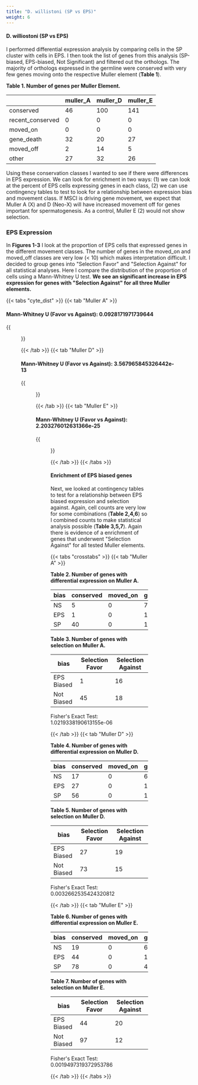 ```yaml
---
title: "D. willistoni (SP vs EPS)"
weight: 6
---
```


#### D. williostoni (SP vs EPS)

I performed differential expression analysis by comparing cells in the SP cluster with cells in EPS.
I then took the list of genes from this analysis (SP-biased, EPS-biased, Not Significant) and filtered out the orthologs.
The majority of orthologs expressed in the germline were conserved with very few genes moving onto the respective Muller element (**Table 1**).

**Table 1. Number of genes per Muller Element.**

|                  |   muller_A |   muller_D |   muller_E |
|------------------|------------|------------|------------|
| conserved        |         46 |        100 |        141 |
| recent_conserved |          0 |          0 |          0 |
| moved_on         |          0 |          0 |          0 |
| gene_death       |         32 |         20 |         27 |
| moved_off        |          2 |         14 |          5 |
| other            |         27 |         32 |         26 |

Using these conservation classes I wanted to see if there were differences in EPS expression.
We can look for enrichment in two ways: (1) we can look at the percent of EPS cells expressing genes in each class,
(2) we can use contingency tables to test to look for a relationship between expression bias and movement class.
If MSCI is driving gene movement, we expect that Muller A (X) and D (Neo-X) will have increased movement off for genes important for spermatogenesis.
As a control, Muller E (2) would not show selection.

### EPS Expression

In **Figures 1-3** I look at the proportion of EPS cells that expressed genes in the different movement classes.
The number of genes in the moved_on and moved_off classes are very low (< 10) which makes interpretation difficult.
I decided to group genes into "Selection Favor" and "Selection Against" for all statistical analyses.
Here I compare the distribution of the proportion of cells using a Mann-Whitney U test.
**We see an significant increase in EPS expression for genes with "Selection Against" for all three Muller elements.**

{{< tabs "cyte_dist" >}}
{{< tab "Muller A" >}}

#### Mann-Whitney U (Favor vs Against): 0.0928171971739644

{{<figure src="../neox_analysis_boxplot_gonia_vs_eps_dwil_muller_A.svg" width="100%"
caption="<b>Figure 1. Gene movement on/off of Muller element A.</b> ">}}

{{< /tab >}}
{{< tab "Muller D" >}}

#### Mann-Whitney U (Favor vs Against): 3.567965845326442e-13

{{<figure src="../neox_analysis_boxplot_gonia_vs_eps_dwil_muller_D.svg" width="100%"
caption="<b>Figure 2. Gene movement on/off of Muller element D.</b>">}}

{{< /tab >}}
{{< tab "Muller E" >}}

#### Mann-Whitney U (Favor vs Against): 2.203276012631366e-25

{{<figure src="../neox_analysis_boxplot_gonia_vs_eps_dwil_muller_E.svg" width="100%"
caption="<b>Figure 3. Gene movement on/off of Muller element E.</b>">}}

{{< /tab >}}
{{< /tabs >}}

#### Enrichment of EPS biased genes

Next, we looked at contingency tables to test for a relationship between EPS biased expression and selection against.
Again, cell counts are very low for some combinations (**Table 2,4,6**) so I combined counts to make statistical analysis possible (**Table 3,5,7**).
Again there is evidence of a enrichment of genes that underwent "Selection Against" for all tested Muller elements.

{{< tabs "crosstabs" >}}
{{< tab "Muller A" >}}

**Table 2. Number of genes with differential expression on Muller A.**

| bias | conserved | moved_on | gene_death | moved_off |
|------|-----------|----------|------------|-----------|
| NS   | 5         | 0        | 7          | 0         |
| EPS  | 1         | 0        | 15         | 1         |
| SP   | 40        | 0        | 10         | 1         |

**Table 3. Number of genes with selection on Muller A.**

| bias       | Selection Favor | Selection Against |
|------------|-----------------|-------------------|
| EPS Biased | 1               | 16                |
| Not Biased | 45              | 18                |

Fisher's Exact Test: 1.0219338190613155e-06

{{< /tab >}}
{{< tab "Muller D" >}}

**Table 4. Number of genes with differential expression on Muller D.**

| bias | conserved | moved_on | gene_death | moved_off |
|------|-----------|----------|------------|-----------|
| NS   | 17        | 0        | 6          | 7         |
| EPS  | 27        | 0        | 13         | 6         |
| SP   | 56        | 0        | 1          | 1         |

**Table 5. Number of genes with selection on Muller D.**

| bias       | Selection Favor | Selection Against |
|------------|-----------------|-------------------|
| EPS Biased | 27              | 19                |
| Not Biased | 73              | 15                |

Fisher's Exact Test: 0.0032662535424320812

{{< /tab >}}
{{< tab "Muller E" >}}

**Table 6. Number of genes with differential expression on Muller E.**

| bias | conserved | moved_on | gene_death | moved_off |
|------|-----------|----------|------------|-----------|
| NS   | 19        | 0        | 6          | 1         |
| EPS  | 44        | 0        | 17         | 3         |
| SP   | 78        | 0        | 4          | 1         |

**Table 7. Number of genes with selection on Muller E.**

| bias       | Selection Favor | Selection Against |
|------------|-----------------|-------------------|
| EPS Biased | 44              | 20                |
| Not Biased | 97              | 12                |

Fisher's Exact Test: 0.0019497319372953786

{{< /tab >}}
{{< /tabs >}}
